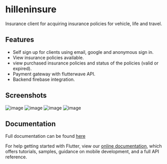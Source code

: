 # hilleninsure

Insurance client for acquiring insurance policies for vehicle, life and travel.

## Features
- Self sign up for clients using email, google and anonymous sign in.
- View insurance policies available.
- view purchased insurance policies and status of the policies (valid or expired).
- Payment gateway with flutterwave API.
- Backend firebase integration.


## Screenshots
![image](https://github.com/kiiru4reals/insurance-client/blob/readme/assets/app_screenshots/client_landing.jpg)
![image](https://github.com/kiiru4reals/insurance-client/blob/readme/assets/app_screenshots/home_page.jpg)
![image](https://github.com/kiiru4reals/insurance-client/blob/readme/assets/app_screenshots/insure_vehicle.jpg)
![image](https://github.com/kiiru4reals/insurance-client/blob/readme/assets/app_screenshots/insure_vehicle.jpg)


## Documentation
 Full documentation can be found [here](https://drive.google.com/drive/folders/1_7Acc3yVzHy_mFhp4XojnCSIDvI579AM?usp=sharing)


For help getting started with Flutter, view our
[online documentation](https://flutter.dev/docs), which offers tutorials,
samples, guidance on mobile development, and a full API reference.
